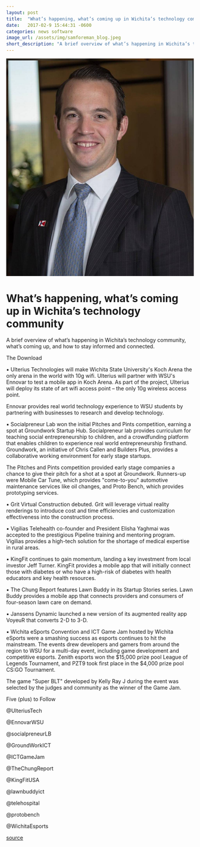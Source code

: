 ```yaml
---
layout: post
title:  "What’s happening, what’s coming up in Wichita’s technology community"
date:   2017-02-9 15:44:31 -0600
categories: news software
image_url: /assets/img/samforeman_blog.jpeg
short_description: "A brief overview of what’s happening in Wichita’s technology community, what’s coming up, and how to stay informed and connected."
---
```

![](/assets/img/samforeman_blog.jpeg)

# What’s happening, what’s coming up in Wichita’s technology community

A brief overview of what’s happening in Wichita’s technology community, what’s coming up, and how to stay informed and connected.

The Download

▪ Ulterius Technologies will make Wichita State University's Koch Arena the only arena in the world with 10g wifi. Ulterius will partner with WSU's Ennovar to test a mobile app in Koch Arena. As part of the project, Ulterius will deploy its state of art wifi access point – the only 10g wireless access point.

Ennovar provides real world technology experience to WSU students by partnering with businesses to research and develop technology.

▪ Socialpreneur Lab won the initial Pitches and Pints competition, earning a spot at Groundwork Startup Hub. Socialpreneur lab provides curriculum for teaching social entrepreneurship to children, and a crowdfunding platform that enables children to experience real world entrepreneurship firsthand. Groundwork, an initiative of Chris Callen and Builders Plus, provides a collaborative working environment for early stage startups.

The Pitches and Pints competition provided early stage companies a chance to give their pitch for a shot at a spot at Groundwork. Runners-up were Mobile Car Tune, which provides "come-to-you" automotive maintenance services like oil changes, and Proto Bench, which provides prototyping services.

▪ Grit Virtual Construction debuted. Grit will leverage virtual reality renderings to introduce cost and time efficiencies and customization effectiveness into the construction process.

▪ Vigilias Telehealth co-founder and President Elisha Yaghmai was accepted to the prestigious Pipeline training and mentoring program. Vigilias provides a high-tech solution for the shortage of medical expertise in rural areas.

▪ KingFit continues to gain momentum, landing a key investment from local investor Jeff Turner. KingFit provides a mobile app that will initially connect those with diabetes or who have a high-risk of diabetes with health educators and key health resources.

▪ The Chung Report features Lawn Buddy in its Startup Stories series. Lawn Buddy provides a mobile app that connects providers and consumers of four-season lawn care on demand.

▪ Janssens Dynamic launched a new version of its augmented reality app VoyeuR that converts 2-D to 3-D.

▪ Wichita eSports Convention and ICT Game Jam hosted by Wichita eSports were a smashing success as esports continues to hit the mainstream. The events drew developers and gamers from around the region to WSU for a multi-day event, including game development and competitive esports. Zenith esports won the $15,000 prize pool League of Legends Tournament, and PZT9 took first place in the $4,000 prize pool CS:GO Tournament.

The game "Super BLT" developed by Kelly Ray J during the event was selected by the judges and community as the winner of the Game Jam.

Five (plus) to Follow

@UlteriusTech

@EnnovarWSU

@socialpreneurLB

@GroundWorkICT

@ICTGameJam

@TheChungReport

@KingFitUSA

@lawnbuddyict

@telehospital

@protobench

@WichitaEsports

[source](http://www.kansas.com/news/business/article131694534.html)
